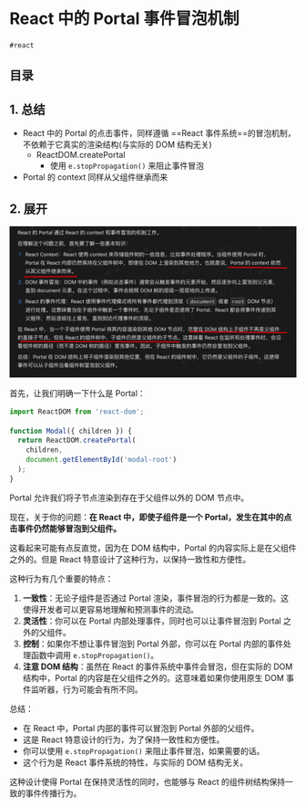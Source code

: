 
# React 中的 Portal  事件冒泡机制

`#react` 


## 目录
<!-- toc -->
 ## 1. 总结 

- React 中的 Portal 的点击事件，同样遵循 ==React 事件系统==的冒泡机制，不依赖于它真实的渲染结构(与实际的 DOM 结构无关)
	- ReactDOM.createPortal
		- 使用 `e.stopPropagation()` 来阻止事件冒泡
- Portal 的 context 同样从父组件继承而来

## 2. 展开

![图片&文件](./files/20241111-15.png)

首先，让我们明确一下什么是 Portal：

```jsx
import ReactDOM from 'react-dom';

function Modal({ children }) {
  return ReactDOM.createPortal(
    children,
    document.getElementById('modal-root')
  );
}
```

Portal 允许我们将子节点渲染到存在于父组件以外的 DOM 节点中。

现在，关于你的问题：**在 React 中，即使子组件是一个 Portal，发生在其中的点击事件仍然能够冒泡到父组件。**

这看起来可能有点反直觉，因为在 DOM 结构中，Portal 的内容实际上是在父组件之外的。但是 React 特意设计了这种行为，以保持一致性和方便性。

这种行为有几个重要的特点：

1. **一致性**：无论子组件是否通过 Portal 渲染，事件冒泡的行为都是一致的。这使得开发者可以更容易地理解和预测事件的流动。
2. **灵活性**：你可以在 Portal 内部处理事件，同时也可以让事件冒泡到 Portal 之外的父组件。
3. **控制**：如果你不想让事件冒泡到 Portal 外部，你可以在 Portal 内部的事件处理函数中调用 `e.stopPropagation()`。
4. **注意 DOM 结构**：虽然在 React 的事件系统中事件会冒泡，但在实际的 DOM 结构中，Portal 的内容是在父组件之外的。这意味着如果你使用原生 DOM 事件监听器，行为可能会有所不同。

总结：
- 在 React 中，Portal 内部的事件可以冒泡到 Portal 外部的父组件。
- 这是 React 特意设计的行为，为了保持一致性和方便性。
- 你可以使用 `e.stopPropagation()` 来阻止事件冒泡，如果需要的话。
- 这个行为是 React 事件系统的特性，与实际的 DOM 结构无关。

这种设计使得 Portal 在保持灵活性的同时，也能够与 React 的组件树结构保持一致的事件传播行为。
